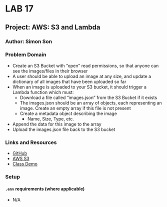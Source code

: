 # LAB 17

## Project: AWS: S3 and Lambda

### Author: Simon Son

### Problem Domain

* Create an S3 Bucket with “open” read permissions, so that anyone can see the images/files in their browser
* A user should be able to upload an image at any size, and update a dictionary of all images that have been uploaded so far
* When an image is uploaded to your S3 bucket, it should trigger a Lambda function which must:
  * Download a file called “images.json” from the S3 Bucket if it exists
  * The images.json should be an array of objects, each representing an image. Create an empty array if this file is not present
  * Create a metadata object describing the image
    * Name, Size, Type, etc.
* Append the data for this image to the array
* Upload the images.json file back to the S3 bucket

### Links and Resources

* [GitHub](https://github.com/sson68x/image-lambda/pull/2)
* [AWS S3](https://lab17-upload-image.s3.us-west-2.amazonaws.com/images.json)
* [Class Demo](https://github.com/codefellows/seattle-javascript-401d47/tree/main/class-17)

### Setup

#### `.env` requirements (where applicable)

* N/A
